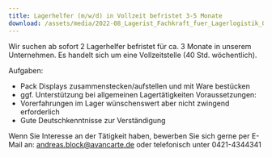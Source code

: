 ```yaml
---
title: Lagerhelfer (m/w/d) in Vollzeit befristet 3-5 Monate
download: /assets/media/2022-08_Lagerist_Fachkraft_fuer_Lagerlogistik_Quereinsteiger.pdf
---
```

Wir suchen ab sofort 2 Lagerhelfer befristet für ca. 3 Monate in unserem Unternehmen. Es handelt sich um eine Vollzeitstelle (40 Std. wöchentlich).

Aufgaben:

- Pack Displays zusammenstecken/aufstellen und mit Ware bestücken
- ggf. Unterstützung bei allgemeinen Lagertätigkeiten Voraussetzungen:
- Vorerfahrungen im Lager wünschenswert aber nicht zwingend erforderlich
- Gute Deutschkenntnisse zur Verständigung

Wenn Sie Interesse an der Tätigkeit haben, bewerben Sie sich gerne per E-Mail an: <andreas.block@avancarte.de> oder telefonisch unter 0421-4344341
